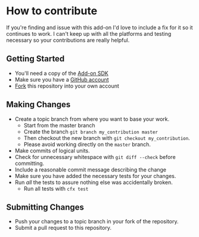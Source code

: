 # How to contribute

If you're finding and issue with this add-on I'd love to include a fix for it so it continues to work.  I can't keep up with all the platforms and testing necessary so your contributions are really helpful.

## Getting Started

 * You'll need a copy of the [Add-on SDK](mozilla/addon-sdk/)
 * Make sure you have a [GitHub account](https://github.com/signup/free)
 * [Fork](/clarkbw/google-calendar-tab/fork_select) this repository into your own account

## Making Changes

* Create a topic branch from where you want to base your work.
  * Start from the master branch
  * Create the branch `git branch my_contribution master`
  * Then checkout the new branch with `git checkout my_contribution`.
  * Please avoid working directly on the `master` branch.
* Make commits of logical units.
* Check for unnecessary whitespace with `git diff --check` before committing.
* Include a reasonable commit message describing the change
* Make sure you have added the necessary tests for your changes.
* Run _all_ the tests to assure nothing else was accidentally broken.
  * Run all tests with `cfx test`

## Submitting Changes

* Push your changes to a topic branch in your fork of the repository.
* Submit a pull request to this repository.
